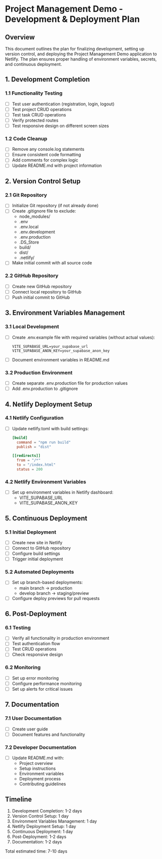 # Project Management Demo - Development & Deployment Plan

## Overview

This document outlines the plan for finalizing development, setting up version control, and deploying the Project Management Demo application to Netlify. The plan ensures proper handling of environment variables, secrets, and continuous deployment.

## 1. Development Completion

### 1.1 Functionality Testing
- [ ] Test user authentication (registration, login, logout)
- [ ] Test project CRUD operations
- [ ] Test task CRUD operations
- [ ] Verify protected routes
- [ ] Test responsive design on different screen sizes

### 1.2 Code Cleanup
- [ ] Remove any console.log statements
- [ ] Ensure consistent code formatting
- [ ] Add comments for complex logic
- [ ] Update README.md with project information

## 2. Version Control Setup

### 2.1 Git Repository
- [ ] Initialize Git repository (if not already done)
- [ ] Create .gitignore file to exclude:
  - node_modules/
  - .env
  - .env.local
  - .env.development
  - .env.production
  - .DS_Store
  - build/
  - dist/
  - .netlify/
- [ ] Make initial commit with all source code

### 2.2 GitHub Repository
- [ ] Create new GitHub repository
- [ ] Connect local repository to GitHub
- [ ] Push initial commit to GitHub

## 3. Environment Variables Management

### 3.1 Local Development
- [ ] Create .env.example file with required variables (without actual values):
  ```
  VITE_SUPABASE_URL=your_supabase_url
  VITE_SUPABASE_ANON_KEY=your_supabase_anon_key
  ```
- [ ] Document environment variables in README.md

### 3.2 Production Environment
- [ ] Create separate .env.production file for production values
- [ ] Add .env.production to .gitignore

## 4. Netlify Deployment Setup

### 4.1 Netlify Configuration
- [ ] Update netlify.toml with build settings:
  ```toml
  [build]
    command = "npm run build"
    publish = "dist"
    
  [[redirects]]
    from = "/*"
    to = "/index.html"
    status = 200
  ```

### 4.2 Netlify Environment Variables
- [ ] Set up environment variables in Netlify dashboard:
  - VITE_SUPABASE_URL
  - VITE_SUPABASE_ANON_KEY

## 5. Continuous Deployment

### 5.1 Initial Deployment
- [ ] Create new site in Netlify
- [ ] Connect to GitHub repository
- [ ] Configure build settings
- [ ] Trigger initial deployment

### 5.2 Automated Deployments
- [ ] Set up branch-based deployments:
  - main branch → production
  - develop branch → staging/preview
- [ ] Configure deploy previews for pull requests

## 6. Post-Deployment

### 6.1 Testing
- [ ] Verify all functionality in production environment
- [ ] Test authentication flow
- [ ] Test CRUD operations
- [ ] Check responsive design

### 6.2 Monitoring
- [ ] Set up error monitoring
- [ ] Configure performance monitoring
- [ ] Set up alerts for critical issues

## 7. Documentation

### 7.1 User Documentation
- [ ] Create user guide
- [ ] Document features and functionality

### 7.2 Developer Documentation
- [ ] Update README.md with:
  - Project overview
  - Setup instructions
  - Environment variables
  - Deployment process
  - Contributing guidelines

## Timeline

1. Development Completion: 1-2 days
2. Version Control Setup: 1 day
3. Environment Variables Management: 1 day
4. Netlify Deployment Setup: 1 day
5. Continuous Deployment: 1 day
6. Post-Deployment: 1-2 days
7. Documentation: 1-2 days

Total estimated time: 7-10 days
